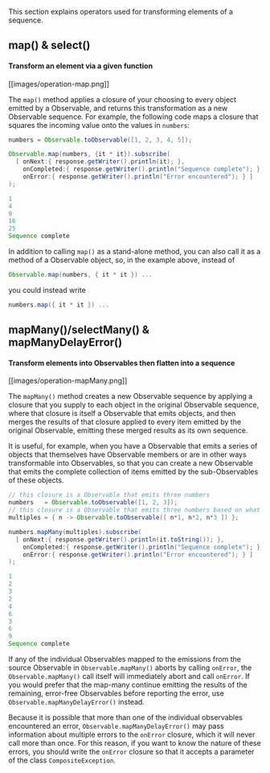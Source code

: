 This section explains operators used for transforming elements of a sequence.

## map() & select()

#### Transform an element via a given function

[[images/operation-map.png]]

The `map()` method applies a closure of your choosing to every object emitted by a Observable, and returns this transformation as a new Observable sequence. For example, the following code maps a closure that squares the incoming value onto the values in `numbers`:

```groovy
numbers = Observable.toObservable([1, 2, 3, 4, 5]);

Observable.map(numbers, {it * it}).subscribe(
  [ onNext:{ response.getWriter().println(it); },
    onCompleted:{ response.getWriter().println("Sequence complete"); },
    onError:{ response.getWriter().println("Error encountered"); } ]
);

1
4
9
16
25
Sequence complete
```

In addition to calling `map()` as a stand-alone method, you can also call it as a method of a Observable object, so, in the example above, instead of 

```groovy
Observable.map(numbers, { it * it }) ...
```

you could instead write 

```groovy
numbers.map({ it * it }) ...
```



## mapMany()/selectMany() & mapManyDelayError()

#### Transform elements into Observables then flatten into a sequence

[[images/operation-mapMany.png]]

The `mapMany()` method creates a new Observable sequence by applying a closure that you supply to each object in the original Observable sequence, where that closure is itself a Observable that emits objects, and then merges the results of that closure applied to every item emitted by the original Observable, emitting these merged results as its own sequence.

It is useful, for example, when you have a Observable that emits a series of objects that themselves have Observable members or are in other ways transformable into Observables, so that you can create a new Observable that emits the complete collection of items emitted by the sub-Observables of these objects.

```groovy
// this closure is a Observable that emits three numbers
numbers   = Observable.toObservable([1, 2, 3]);
// this closure is a Observable that emits three numbers based on what number it is passed
multiples = { n -> Observable.toObservable([ n*1, n*2, n*3 ]) };   

numbers.mapMany(multiples).subscribe(
  [ onNext:{ response.getWriter().println(it.toString()); },
    onCompleted:{ response.getWriter().println("Sequence complete"); },
    onError:{ response.getWriter().println("Error encountered"); } ]
);

1
2
3
2
4
6
3
6
9
Sequence complete
```

If any of the individual Observables mapped to the emissions from the source Observable in `Observable.mapMany()` aborts by calling `onError`, the `Observable.mapMany()` call itself will immediately abort and call `onError`. If you would prefer that the map-many continue emitting the results of the remaining, error-free Observables before reporting the error, use `Observable.mapManyDelayError()` instead.

Because it is possible that more than one of the individual observables encountered an error, `Observable.mapManyDelayError()` may pass information about multiple errors to the `onError` closure, which it will never call more than once. For this reason, if you want to know the nature of these errors, you should write the `onError` closure so that it accepts a parameter of the class `CompositeException`.
